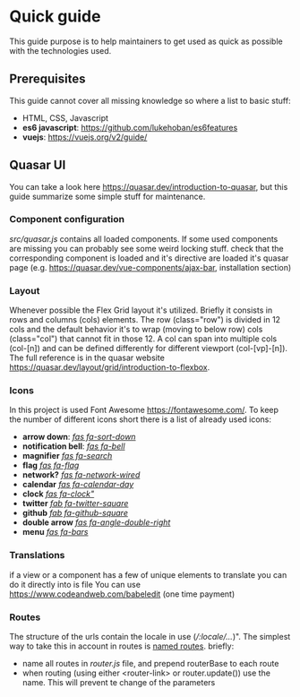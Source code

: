 # Quick guide
This guide purpose is to help maintainers to get used as quick as possible with the technologies used.

## Prerequisites
This guide cannot cover all missing knowledge so where a list to basic stuff:
* HTML, CSS, Javascript
* **es6 javascript**: https://github.com/lukehoban/es6features
* **vuejs**: https://vuejs.org/v2/guide/

## Quasar UI
You can take a look here https://quasar.dev/introduction-to-quasar, but this 
guide summarize some simple stuff for maintenance.

### Component configuration

*src/quasar.js* contains all loaded components. If some used components are missing you can probably see some weird locking stuff.
check that the corresponding component is loaded and it's directive are loaded it's quasar page (e.g. https://quasar.dev/vue-components/ajax-bar, installation section)

### Layout
Whenever possible the Flex Grid layout it's utilized. Briefly it consists in
rows and columns (cols) elements. The row (class="row") is divided in 12 cols and the default behavior
it's to wrap (moving to below row) cols (class="col") that cannot fit in those 12.
A col can span into multiple cols (col-\[n\]) and can be defined differently for different
viewport (col-\[vp\]-\[n\]).
The full reference is in the quasar website https://quasar.dev/layout/grid/introduction-to-flexbox.

### Icons
In this project is used Font Awesome https://fontawesome.com/.
To keep the number of different icons short there is a list of already used icons:

* **arrow down**: [*fas fa-sort-down*](https://fontawesome.com/icons/sort-down?style=solid)
* **notification bell**: [*fas fa-bell*](https://fontawesome.com/icons/bell?style=solid)
* **magnifier** [*fas fa-search*](https://fontawesome.com/icons/search?style=solid)
* **flag** [*fas fa-flag*](https://fontawesome.com/icons/flag?style=solid)
* **network?** [*fas fa-network-wired*](https://fontawesome.com/icons/network-wired?style=solid)
* **calendar** [*fas fa-calendar-day*](https://fontawesome.com/icons/calendar-day?style=solid)
* **clock** [*fas fa-clock"*](https://fontawesome.com/icons/clock?style=solid)
* **twitter** [*fab fa-twitter-square*](https://fontawesome.com/icons/twitter-square?style=brands)
* **github** [*fab fa-github-square*](https://fontawesome.com/icons/github-square?style=brands)
* **double arrow** [*fas fa-angle-double-right*](https://fontawesome.com/icons/angle-double-right?style=solid)
* **menu** [*fas fa-bars*](https://fontawesome.com/icons/bars?style=solid)

### Translations
if a view or a component has a few of unique elements to translate you can do 
it directly into is file
You can use https://www.codeandweb.com/babeledit (one time payment)

### Routes
The structure of the urls contain the locale in use (*/:locale/...*)".
The simplest way to take this in account in routes is [named routes](https://router.vuejs.org/guide/essentials/named-routes.html).
briefly:
* name all routes in *router.js* file, and prepend routerBase to each route
* when routing (using either \<router-link\> or router.update()) use the name. This will prevent te change of the parameters
